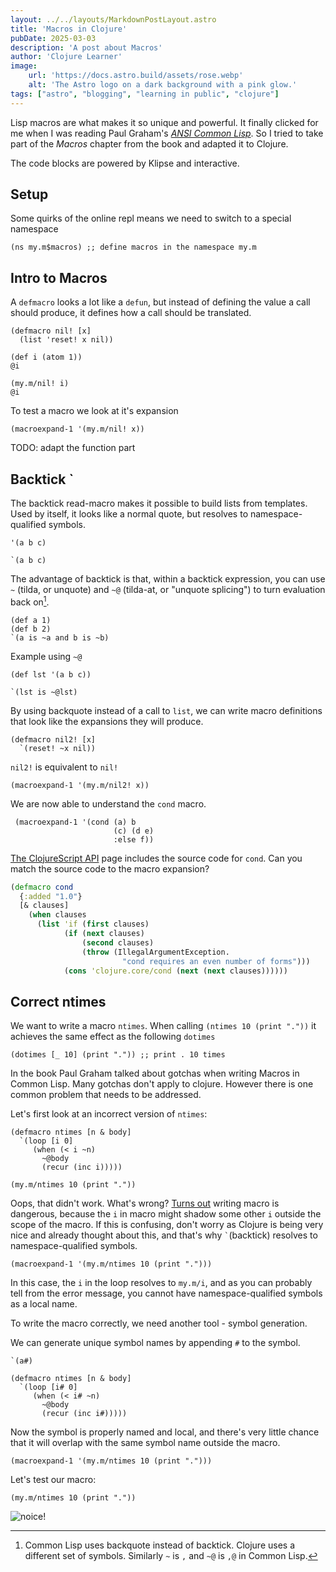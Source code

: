 ```yaml
---
layout: ../../layouts/MarkdownPostLayout.astro
title: 'Macros in Clojure'
pubDate: 2025-03-03
description: 'A post about Macros'
author: 'Clojure Learner'
image:
    url: 'https://docs.astro.build/assets/rose.webp'
    alt: 'The Astro logo on a dark background with a pink glow.'
tags: ["astro", "blogging", "learning in public", "clojure"]
---
```

Lisp macros are what makes it so unique and powerful. It finally clicked for me when I was reading Paul Graham's [*ANSI Common Lisp*](https://paulgraham.com/acl.html). So I tried to take part of the *Macros* chapter from the book and adapted it to Clojure. 

The code blocks are powered by Klipse and interactive.

## Setup
Some quirks of the online repl means we need to switch to a special namespace
```klipse
(ns my.m$macros) ;; define macros in the namespace my.m
```
## Intro to Macros

A `defmacro` looks a lot like a `defun`, but instead of defining the value a call should produce, it defines how a call should be translated.

```klipse
(defmacro nil! [x]
  (list 'reset! x nil))
```

```klipse
(def i (atom 1))
@i
```

```klipse
(my.m/nil! i)
@i
```

To test a macro we look at it's expansion
```klipse
(macroexpand-1 '(my.m/nil! x))
```

TODO: adapt the function part

## Backtick `
[^1]: Common Lisp uses backquote instead of backtick. Clojure uses a different set of symbols. Similarly `~` is `,` and `~@` is `,@` in Common Lisp.

The backtick read-macro makes it possible to build lists from templates. Used by itself, it looks like a normal quote, but resolves to namespace-qualified symbols.
```klipse
'(a b c)
```
```klipse
`(a b c)
```
The advantage of backtick is that, within a backtick expression, you can use `~` (tilda, or unquote) and `~@` (tilda-at, or "unquote splicing") to turn evaluation back on[^1].
```klipse
(def a 1)
(def b 2)
`(a is ~a and b is ~b)
```

Example using `~@`
```klipse
(def lst '(a b c))

`(lst is ~@lst)
```

By using backquote instead of a call to `list`, we can write macro definitions that look like the expansions they will produce. 
```klipse
(defmacro nil2! [x]
  `(reset! ~x nil))
```

`nil2!` is equivalent to `nil!`
```klipse
(macroexpand-1 '(my.m/nil2! x))
```



We are now able to understand the `cond` macro.
```klipse
 (macroexpand-1 '(cond (a) b
                       (c) (d e)
                       :else f))
```

[The ClojureScript API](https://cljs.github.io/api/cljs.core/cond) page includes the source code for `cond`. Can you match the source code to the macro expansion?

```clojure
(defmacro cond
  {:added "1.0"}
  [& clauses]
    (when clauses
      (list 'if (first clauses)
            (if (next clauses)
                (second clauses)
                (throw (IllegalArgumentException.
                         "cond requires an even number of forms")))
            (cons 'clojure.core/cond (next (next clauses))))))
```

## Correct ntimes
We want to write a macro `ntimes`. When calling `(ntimes 10 (print "."))` it achieves the same effect as the following `dotimes`
```klipse
(dotimes [_ 10] (print ".")) ;; print . 10 times
```
In the book Paul Graham talked about gotchas when writing Macros in Common Lisp. Many gotchas don't apply to clojure. However there is one common problem that needs to be addressed.

Let's first look at an incorrect version of `ntimes`:
```klipse
(defmacro ntimes [n & body]
  `(loop [i 0]
     (when (< i ~n)
       ~@body
       (recur (inc i)))))
```
```klipse
(my.m/ntimes 10 (print "."))
```

Oops, that didn't work. What's wrong? [Turns out](https://clojure-doc.org/articles/language/macros/) writing macro is dangerous, because the `i` in macro might shadow some other `i` outside the scope of the macro. If this is confusing, don't worry as Clojure is being very nice and already thought about this, and that's why `` ` ``(backtick) resolves to namespace-qualified symbols.

```klipse
(macroexpand-1 '(my.m/ntimes 10 (print ".")))
```
In this case, the `i` in the loop resolves to `my.m/i`, and as you can probably tell from the error message, you cannot have namespace-qualified symbols as a local name.

To write the macro correctly, we need another tool - symbol generation. 

We can generate unique symbol names by appending `#` to the symbol.

```klipse
`(a#)
```

```klipse
(defmacro ntimes [n & body]
  `(loop [i# 0]
     (when (< i# ~n)
       ~@body
       (recur (inc i#)))))
```
Now the symbol is properly named and local, and there's very little chance that it will overlap with the same symbol name outside the macro.
```klipse
(macroexpand-1 '(my.m/ntimes 10 (print ".")))
```
Let's test our macro:

```klipse
(my.m/ntimes 10 (print "."))
```
![noice!](https://media.giphy.com/media/v1.Y2lkPTc5MGI3NjExbnE1bmw4d2FneWx5aXR4ZzlteHFlZTNkYWhxZDM0bmJ4cTFlZGdjaCZlcD12MV9naWZzX3NlYXJjaCZjdD1n/yJFeycRK2DB4c/giphy.gif)